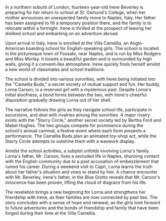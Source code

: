 In a northern suburb of London, fourteen-year-old Irene Beverley is preparing for her return to school at St. Osmund's College, when her mother announces an unexpected family move to Naples, Italy. Her father has been assigned to fill a temporary position there, and the family is to relocate within a fortnight. Irene is thrilled at the prospect of leaving her disliked school and embarking on an adventure abroad.

Upon arrival in Italy, Irene is enrolled at the Villa Camellia, an Anglo-American boarding school for English-speaking girls. The school is located in the picturesque town of Fossato, near Naples, and is run by Miss Rodgers and Miss Morley. It boasts a beautiful garden and is surrounded by high walls, giving it a convent-like atmosphere. Irene quickly finds herself amidst a new world of classmates and school traditions.

The school is divided into various sororities, with Irene being initiated into the "Camellia Buds," a secret society of mutual support and fun. Her buddy, Lorna Carson, is a reserved girl with a mysterious past. Despite Lorna's initial aloofness, a bond forms between the two, with Irene's cheerful disposition gradually drawing Lorna out of her shell.

The narrative follows the girls as they navigate school life, participate in excursions, and deal with rivalries among the sororities. A major rivalry exists with the "Starry Circle," another secret society led by Bertha Ford and Mabel Hughes. The two groups compete for prominence during the school's annual carnival, a festive event where each form presents a performance. The Camellia Buds plan an animated toy-shop act, while the Starry Circle attempts to outshine them with a waxwork display.

Amidst the school activities, a subplot unfolds involving Lorna's family. Lorna's father, Mr. Carson, lives a secluded life in Naples, shunning contact with the English community due to a past accusation of embezzlement that ruined his career. During a weekend visit to Capri, Lorna learns the truth about her father's situation and vows to stand by him. A chance encounter with Mr. Beverley, Irene's father, in the Blue Grotto reveals that Mr. Carson's innocence has been proven, lifting the cloud of disgrace from his life.

The revelation brings a new beginning for Lorna and strengthens her friendship with Irene, as their families are now connected by past ties. The story concludes with a sense of hope and renewal, as the girls look forward to future adventures and the bonds of friendship and family that have been forged during their time at the Villa Camellia.